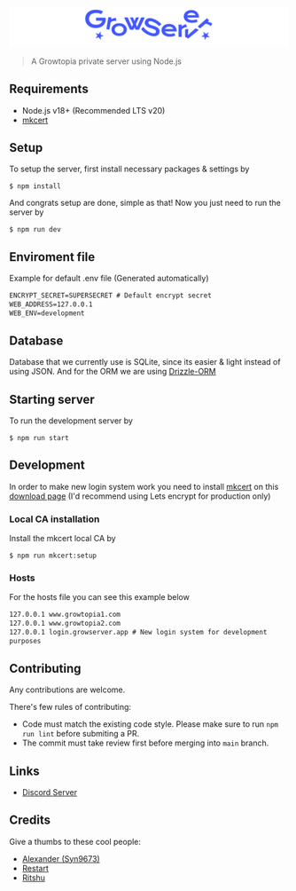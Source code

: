 ![Example](/assets/ignore/banner.png)

> A Growtopia private server using Node.js

## Requirements

- Node.js v18+ (Recommended LTS v20)
- [mkcert](https://github.com/FiloSottile/mkcert)

## Setup

To setup the server, first install necessary packages & settings by

```
$ npm install
```

And congrats setup are done, simple as that!
Now you just need to run the server by

```
$ npm run dev
```

## Enviroment file

Example for default .env file (Generated automatically)

```
ENCRYPT_SECRET=SUPERSECRET # Default encrypt secret
WEB_ADDRESS=127.0.0.1
WEB_ENV=development
```

## Database

Database that we currently use is SQLite, since its easier & light instead of using JSON.
And for the ORM we are using [Drizzle-ORM](https://orm.drizzle.team/)

## Starting server

To run the development server by

```
$ npm run start
```

## Development

In order to make new login system work you need to install [mkcert](https://github.com/FiloSottile/mkcert) on this [download page](https://github.com/FiloSottile/mkcert/releases) (I'd recommend using Lets encrypt for production only)

### Local CA installation

Install the mkcert local CA by

```
$ npm run mkcert:setup
```

### Hosts

For the hosts file you can see this example below

```
127.0.0.1 www.growtopia1.com
127.0.0.1 www.growtopia2.com
127.0.0.1 login.growserver.app # New login system for development purposes
```

## Contributing

Any contributions are welcome.

There's few rules of contributing:

- Code must match the existing code style. Please make sure to run `npm run lint` before submiting a PR.
- The commit must take review first before merging into `main` branch.

## Links

- [Discord Server](https://discord.gg/sGrxfKZY5t)

## Credits

Give a thumbs to these cool people:

- [Alexander (Syn9673)](https://github.com/Syn9673)
- [Restart](https://github.com/iRestartz)
- [Ritshu](https://github.com/Ritshu)
